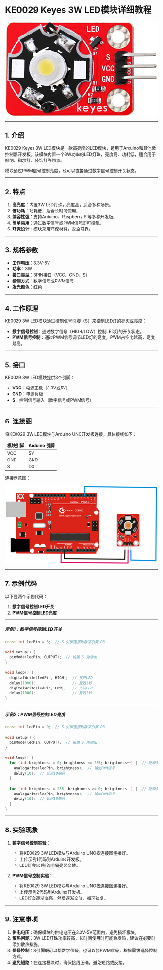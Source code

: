 # **KE0029 Keyes 3W LED模块详细教程**

![image-20250312154259734](media/image-20250312154259734.png)

---

## **1. 介绍**

KE0029 Keyes 3W LED模块是一款高亮度的LED模块，适用于Arduino和其他微控制器开发板。该模块内置一个3W功率的LED灯珠，亮度高、功耗低，适合用于照明、指示灯、装饰灯等场景。

模块通过PWM信号控制亮度，也可以直接通过数字信号控制开关状态。

---

## **2. 特点**

1. **高亮度**：内置3W LED灯珠，亮度高，适合多种场景。  
2. **低功耗**：功耗低，适合长时间使用。  
3. **兼容性强**：支持Arduino、Raspberry Pi等多种开发板。  
4. **简单易用**：通过数字信号或PWM信号即可控制。  
5. **环保设计**：模块采用环保材料，安全可靠。

---

## **3. 规格参数**

- **工作电压**：3.3V-5V  
- **功率**：3W  
- **接口类型**：3PIN接口（VCC、GND、S）  
- **控制方式**：数字信号或PWM信号  
- **发光颜色**：红色  

---

## **4. 工作原理**

KE0029 3W LED模块通过控制信号引脚（S）来控制LED灯的亮灭或亮度：  
- **数字信号控制**：通过数字信号（HIGH/LOW）控制LED灯的开关状态。  
- **PWM信号控制**：通过PWM信号调节LED灯的亮度，PWM占空比越高，亮度越高。  

---

## **5. 接口**

KE0029 3W LED模块提供3个引脚：  
- **VCC**：电源正极（3.3V或5V）  
- **GND**：电源负极  
- **S**：控制信号输入（数字信号或PWM信号）  

---

## **6. 连接图**

将KE0029 3W LED模块与Arduino UNO开发板连接，具体接线如下：  

| 模块引脚 | Arduino 引脚 |
| -------- | ------------ |
| VCC      | 5V           |
| GND      | GND          |
| S        | D3           |

连接示意图：  

![image-20250312154326360](media/image-20250312154326360.png)

---

## **7. 示例代码**

以下是两个示例代码：  
1. **数字信号控制LED开关**  
2. **PWM信号控制LED亮度**

---

##### **示例1：数字信号控制LED开关**
```cpp
const int ledPin = 3;  // S 引脚连接到数字引脚 D3

void setup() {
  pinMode(ledPin, OUTPUT);  // 设置 S 为输出
}

void loop() {
  digitalWrite(ledPin, HIGH);  // 打开LED
  delay(1000);                 // 延迟1秒
  digitalWrite(ledPin, LOW);   // 关闭LED
  delay(1000);                 // 延迟1秒
}
```

---

##### **示例2：PWM信号控制LED亮度**
```cpp
const int ledPin = 9;  // S 引脚连接到数字引脚 D3

void setup() {
  pinMode(ledPin, OUTPUT);  // 设置 S 为输出
}

void loop() {
  for (int brightness = 0; brightness <= 255; brightness++) {  // 逐渐变亮
    analogWrite(ledPin, brightness);  // 输出PWM信号
    delay(10);  // 延迟10毫秒
  }

  for (int brightness = 255; brightness >= 0; brightness--) {  // 逐渐变暗
    analogWrite(ledPin, brightness);  // 输出PWM信号
    delay(10);  // 延迟10毫秒
  }
}
```

---

## **8. 实验现象**

1. **数字信号控制实验**：  
   - 将KE0029 3W LED模块与Arduino UNO按连接图连接好。  
   - 上传示例1代码到Arduino开发板。  
   - LED灯会以1秒的间隔亮灭交替。  

2. **PWM信号控制实验**：  
   - 将KE0029 3W LED模块与Arduino UNO按连接图连接好。  
   - 上传示例2代码到Arduino开发板。  
   - LED灯会逐渐变亮，然后逐渐变暗，循环往复。  

---

## **9. 注意事项**

1. **供电电压**：确保模块的供电电压在3.3V-5V范围内，避免损坏模块。  
2. **散热问题**：3W LED灯珠功率较高，长时间使用时可能会发热，建议在必要时添加散热措施。  
3. **信号控制**：S引脚既可以接数字信号，也可以接PWM信号，根据需求选择控制方式。  
4. **避免短路**：在连接模块时，确保接线正确，避免短路或反接。  

